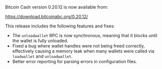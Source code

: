 Bitcoin Cash version 0.20.12 is now available from:

  <https://download.bitcoinabc.org/0.20.12/>

This release includes the following features and fixes:
 - The `unloadwallet` RPC is now synchronous, meaning that it blocks until the
   wallet is fully unloaded.
 - Fixed a bug where wallet handles were not being freed correctly, effectively causing
   a memory leak when many wallets were called via `loadwallet` and `unloadwallet`.
 - Better error reporting for parsing errors in configuration files.
